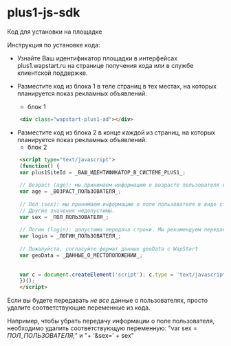 plus1-js-sdk
============


Код для установки на площадке

Инструкция по установке кода:
 * Узнайте Ваш идентификатор площадки в интерфейсах plus1.wapstart.ru на странице получения кода или в службе клиентской поддержке.
 * Разместите код из блока 1 в теле страниц в тех местах, на которых планируется показ рекламных объявлений.

   * блок 1

```html
    <div class="wapstart-plus1-ad"></div>
```

 * Разместите код из блока 2 в конце каждой из страниц, на которых планируется показ рекламных объявлений.
   * блок 2

```html
    <script type="text/javascript">
    (function() {
    var plus1SiteId = _ВАШ_ИДЕНТИФИКАТОР_В_СИСТЕМЕ_PLUS1_;
    
    // Возраст (age): мы принимаем информацию о возрасте пользователя в виде целого числа (число полных лет).
    var age = _ВОЗРАСТ_ПОЛЬЗОВАТЕЛЯ_;
    
    // Пол (sex): мы принимаем информацию о поле пользователя в виде строки „man“ или „woman“. 
    // Другие значения недопустимы.
    var sex = _ПОЛ_ПОЛЬЗОВАТЕЛЯ_; 
    
    // Логин (login): допустима передача строки. Мы рекомендуем передавать не сам логин, а его хеш. Например sha1($login).
    var login = _ЛОГИН_ПОЛЬЗОВАТЕЛЯ_; 
    
    // Пожалуйста, согласуйте формат данных geoData с WapStart
    var geoData = _ДАННЫЕ_О_МЕСТОПОЛОЖЕНИИ_;
    
    
    var c = document.createElement('script'); c.type = 'text/javascript'; c.async = true; c.src = 'http://ro.plus1.wapstart.ru/?area=getJsCode&id=' + plus1SiteId + '&age=' + age + '&sex=' + sex + '&login=' + login + '&location=' + geoData + '&encoding=1'; var s = document.getElementsByTagName('script')[0]; s.parentNode.insertBefore(c, s);
    })();
    </script>
```

Если вы будете передавать *не все* данные о пользователях, просто удалите соответствующие переменные из кода.

Например, чтобы убрать передачу информации о поле пользователя, необходимо удалить
соответствующую переменную: "var sex = _ПОЛ_ПОЛЬЗОВАТЕЛЯ_;" и "+ '&sex=' + sex"
